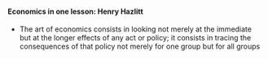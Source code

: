 #### Economics in one lesson: Henry Hazlitt

* The art of economics consists in looking not merely at the immediate but at the longer effects of any act or policy; it consists in tracing the consequences of that policy not merely for one group but for all groups
